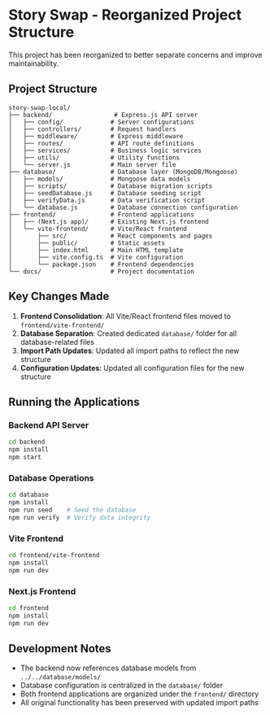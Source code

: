 # Story Swap - Reorganized Project Structure

This project has been reorganized to better separate concerns and improve maintainability.

## Project Structure

```
story-swap-local/
├── backend/                 # Express.js API server
│   ├── config/             # Server configurations
│   ├── controllers/        # Request handlers
│   ├── middleware/         # Express middleware
│   ├── routes/             # API route definitions
│   ├── services/           # Business logic services
│   ├── utils/              # Utility functions
│   └── server.js           # Main server file
├── database/               # Database layer (MongoDB/Mongoose)
│   ├── models/             # Mongoose data models
│   ├── scripts/            # Database migration scripts
│   ├── seedDatabase.js     # Database seeding script
│   ├── verifyData.js       # Data verification script
│   └── database.js         # Database connection configuration
├── frontend/               # Frontend applications
│   ├── (Next.js app)/      # Existing Next.js frontend
│   └── vite-frontend/      # Vite/React frontend
│       ├── src/            # React components and pages
│       ├── public/         # Static assets
│       ├── index.html      # Main HTML template
│       ├── vite.config.ts  # Vite configuration
│       └── package.json    # Frontend dependencies
└── docs/                   # Project documentation
```

## Key Changes Made

1. **Frontend Consolidation**: All Vite/React frontend files moved to `frontend/vite-frontend/`
2. **Database Separation**: Created dedicated `database/` folder for all database-related files
3. **Import Path Updates**: Updated all import paths to reflect the new structure
4. **Configuration Updates**: Updated all configuration files for the new structure

## Running the Applications

### Backend API Server
```bash
cd backend
npm install
npm start
```

### Database Operations
```bash
cd database
npm install
npm run seed    # Seed the database
npm run verify  # Verify data integrity
```

### Vite Frontend
```bash
cd frontend/vite-frontend
npm install
npm run dev
```

### Next.js Frontend
```bash
cd frontend
npm install
npm run dev
```

## Development Notes

- The backend now references database models from `../../database/models/`
- Database configuration is centralized in the `database/` folder
- Both frontend applications are organized under the `frontend/` directory
- All original functionality has been preserved with updated import paths